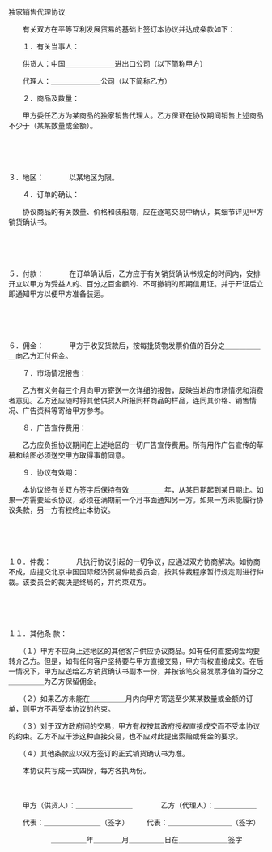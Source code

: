 



独家销售代理协议



 

　　有关双方在平等互利发展贸易的基础上签订本协议并达成条款如下：

　　１．有关当事人：

　　供货人：中国＿＿＿＿＿＿＿进出口公司（以下简称甲方）

　　代理人：＿＿＿＿＿＿＿公司（以下简称乙方）

　　２．商品及数量：

　　甲方委任乙方为某商品的独家销售代理人。乙方保证在协议期间销售上述商品不少于（某某数量或金额）。

　　

　　

３．地区：
　　
　以某地区为限。

　　４．订单的确认：

　　协议商品的有关数量、价格和装船期，应在逐笔交易中确认，其细节详见甲方销货确认书。

　　

　　

５．付款：
　　
　在订单确认后，乙方应于有关销货确认书规定的时间内，安排开立以甲方为受益人的、百分之百金额的、不可撤销的即期信用证。并于开证后立即通知甲方以便甲方准备装运。

　　

　　

６．佣金：
　　
　甲方于收妥货款后，按每批货物发票价值的百分之＿＿＿＿＿＿向乙方汇付佣金。

　　７．市场情况报告：

　　乙方有义务每三个月向甲方寄送一次详细的报告，反映当地的市场情况和消费者意见。乙方还应随时将其他供货人所报同样商品的样品，连同其价格、销售情况、广告资料等寄给甲方参考。

　　８．广告宣传费用：

　　乙方应负担协议期间在上述地区的一切广告宣传费用。所有用作广告宣传的草稿和绘图必须送交甲方取得事前同意。

　　９．协议有效期：

　　本协议经有关双方签字后保持有效＿＿＿＿＿年，从某日期起到某日期止。如果一方需要延长协议，必须在满期前一个月书面通知另一方。如果一方未能履行协议条款，另一方有权终止本协议。

　　

　　

１０．仲裁：
　　
　凡执行协议引起的一切争议，应通过双方协商解决。如协商不成，应提交北京中国国际经济贸易仲裁委员会，按其仲裁程序暂行规定则进行仲裁。该委员会的裁决是终局的，并约束双方。

　　

　　

１１．其他条
款：

　　（１）甲方不应向上述地区的其他客户供应协议商品。如有任何直接询盘均要转介乙方。但是，如有任何客户坚持要与甲方直接交易，甲方有权直接成交。在后一情况下，甲方应送给乙方销货确认书副本一份，并按该笔交易发票净值的百分之＿＿＿＿＿为乙方保留佣金。

　　（２）如果乙方未能在＿＿＿＿＿月内向甲方寄送至少某某数量或金额的订单，则甲方不再受本协议的约束。

　　（３）对于双方政府间的交易，甲方有权按其政府授权直接成交而不受本协议的约束。乙方不应干涉这种直接交易，也不应对此提出索赔或佣金的要求。

　　（４）其他条款应以双方签订的正式销货确认书为准。

　　本协议共写成一式四份，每方各执两份。　　

　　

　　甲方（供货人）：＿＿＿＿＿＿＿＿　　　　乙方（代理人）：＿＿＿＿＿＿

　　代表：＿＿＿＿＿＿＿＿（签字）　　　代表：＿＿＿＿＿＿＿＿＿（签字）

　　　　　　＿＿＿＿＿年＿＿＿＿月＿＿＿＿＿日在＿＿＿＿＿＿＿签字

　　
